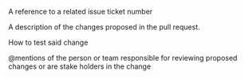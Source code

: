 A reference to a related issue ticket number

A description of the changes proposed in the pull request.

How to test said change

@mentions of the person or team responsible for reviewing proposed changes or are stake holders in the change
